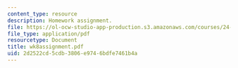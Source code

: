 ```yaml
---
content_type: resource
description: Homework assignment.
file: https://ol-ocw-studio-app-production.s3.amazonaws.com/courses/24-964-topics-in-phonology-fall-2004/2d2522cd5cdb3806e9746bdfe7461b4a_wk8assignment.pdf
file_type: application/pdf
resourcetype: Document
title: wk8assignment.pdf
uid: 2d2522cd-5cdb-3806-e974-6bdfe7461b4a
---
```

